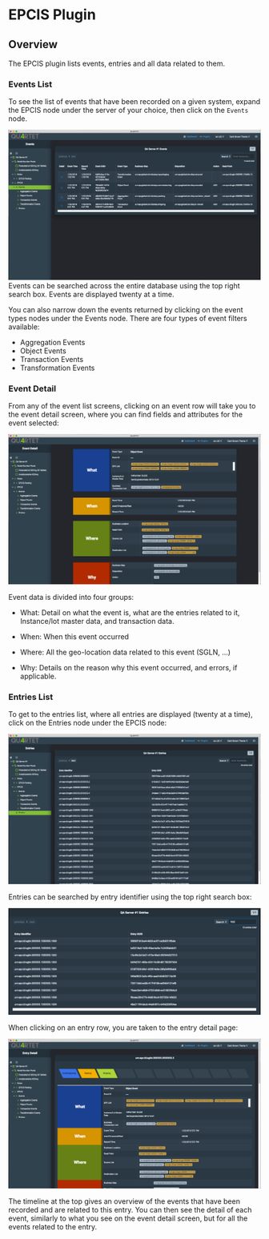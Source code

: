 # EPCIS Plugin

## Overview

The EPCIS plugin lists events, entries and all data related to them.

### Events List

To see the list of events that have been recorded on a given system, expand the EPCIS node under the server of your choice, then click on the `Events` node.

![screenshot](./screenshots/epcis/2.png)
Events can be searched across the entire database using the top right search box. Events are displayed twenty at a time.

You can also narrow down the events returned by clicking on the event types nodes under the Events node. There are four types of event filters available:

* Aggregation Events
* Object Events
* Transaction Events
* Transformation Events

### Event Detail

From any of the event list screens, clicking on an event row will take you to the event detail screen, where you can find fields and attributes for the event selected:

![screenshot](./screenshots/epcis/3.png)

Event data is divided into four groups:

* What: Detail on what the event is, what are the entries related to it, Instance/lot master data, and transaction data.

* When: When this event occurred

* Where: All the geo-location data related to this event (SGLN, ...)

* Why: Details on the reason why this event occurred, and errors, if applicable.

### Entries List

To get to the entries list, where all entries are displayed (twenty at a time), click on the Entries node under the EPCIS node:

![screenshot](./screenshots/epcis/5.png)

Entries can be searched by entry identifier using the top right search box:

![screenshot](./screenshots/epcis/6.png)

When clicking on an entry row, you are taken to the entry detail page:

![screenshot](./screenshots/epcis/4.png)

The timeline at the top gives an overview of the events that have been recorded and are related to this entry. You can then see the detail of each event, similarly to what you see on the event detail screen, but for all the events related to the entry.

